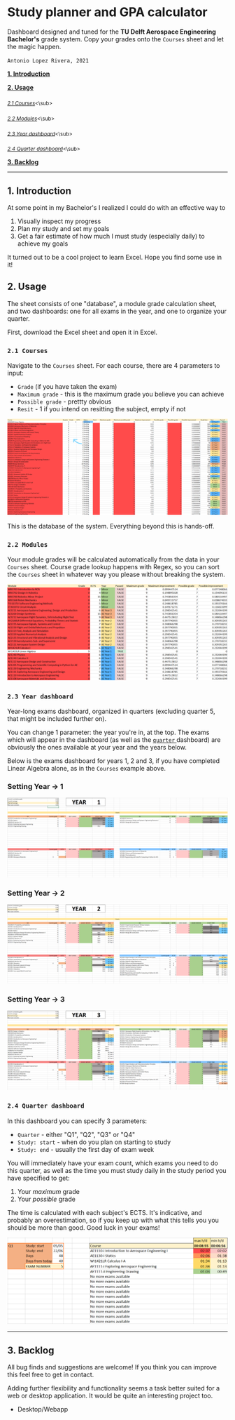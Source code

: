 # Study planner and GPA calculator

Dashboard designed and tuned for the **TU Delft Aerospace Engineering Bachelor's** grade system. Copy your grades onto the `Courses` sheet and let the magic happen.

`Antonio Lopez Rivera, 2021`

[**1. Introduction**](#1-introduction)

[**2. Usage**](#2-usage)

<sub>[_2.1 Courses_](#21-courses)<\sub>

<sub>[_2.2 Modules_](#22-modules)<\sub>

<sub>[_2.3 Year dashboard_](#23-year-dashboard)<\sub>

<sub>[_2.4 Quarter dashboard_](#24-quarter-dashboard)<\sub>

[**3. Backlog**](#3-backlog)

---

## 1. Introduction

At some point in my Bachelor's I realized I could do with an effective way to

1. Visually inspect my progress
3. Plan my study and set my goals
2. Get a fair estimate of how much I must study (especially daily) to achieve my goals

It turned out to be a cool project to learn Excel. Hope you find some use in it!

## 2. Usage

The sheet consists of one "database", a module grade calculation sheet, and two dashboards: one for all exams in the year, and one to organize your quarter.

First, download the Excel sheet and open it in Excel.

### `2.1 Courses`

Navigate to the `Courses` sheet. For each course, there are 4 parameters to input:

- `Grade` (if you have taken the exam)
- `Maximum grade` - this is the maximum grade you believe you can achieve
- `Possible grade` - prettty obvious
- `Resit` - 1 if you intend on resitting the subject, empty if not

![alt text](demo/courses.png "Courses")

This is the database of the system. Everything beyond this is hands-off.

### `2.2 Modules`

Your module grades will be calculated automatically from the data in your `Courses` sheet. Course grade lookup happens with Regex, so you can sort the `Courses` sheet in whatever way you please without breaking the system.

![alt text](demo/modules.png "Modules")

### `2.3 Year dashboard`

Year-long exams dashboard, organized in quarters (excluding quarter 5, that might be included further on).

You can change 1 parameter: the year you're in, at the top. The exams which will appear in the dashboard (as well as the [ `quarter` ](#25-dashboard---quarter) dashboard) are obviously the ones available at your year and the years below.

Below is the exams dashboard for years 1, 2 and 3, if you have completed Linear Algebra alone, as in the `Courses` example above.

### Setting Year -> 1
![alt text](demo/exams1.png "No exams passed besides Linear Algebra: year 1")


### Setting Year -> 2
![alt text](demo/exams2.png "No exams passed besides Linear Algebra: year 2")


### Setting Year -> 3
![alt text](demo/exams3.png "No exams passed besides Linear Algebra: year 3")

### `2.4 Quarter dashboard`

In this dashboard you can specify 3 parameters:

- `Quarter` - either "Q1", "Q2", "Q3" or "Q4"
- `Study: start` - when do you plan on starting to study
- `Study: end` - usually the first day of exam week

You will immediately have your exam count, which exams you need to do this quarter, as well as the time you must study daily in the study period you have specified to get: 

1. Your _maximum_ grade 
2. Your _possible_ grade

The time is calculated with each subject's ECTS. It's indicative, and probably an overestimation, so if you keep up with what this tells you you should be more than good. Good luck in your exams!

![alt text](demo/quarter.png "Quarter dashboard")

---

## 3. Backlog
All bug finds and suggestions are welcome! If you think you can improve this feel free to get in contact. 

Adding further flexibility and functionality seems a task better suited for a web or desktop application. It would be quite an interesting project too.

- Desktop/Webapp
